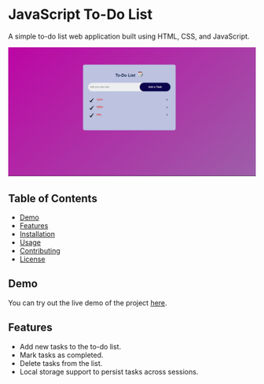 # JavaScript To-Do List

A simple to-do list web application built using HTML, CSS, and JavaScript.

![Screenshot](todo.png)

## Table of Contents

- [Demo](#demo)
- [Features](#features)
- [Installation](#installation)
- [Usage](#usage)
- [Contributing](#contributing)
- [License](#license)

## Demo

You can try out the live demo of the project [here](link-to-demo).

## Features

- Add new tasks to the to-do list.
- Mark tasks as completed.
- Delete tasks from the list.
- Local storage support to persist tasks across sessions.

